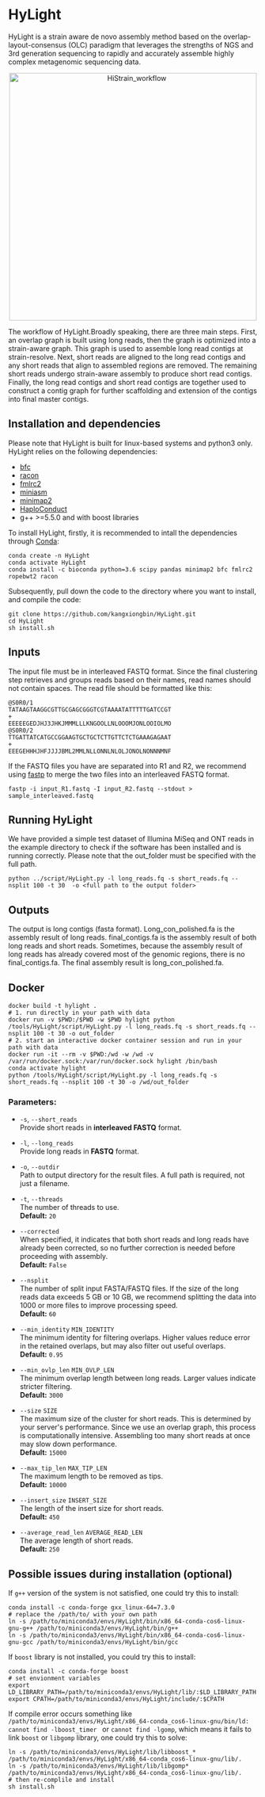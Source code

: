 # HyLight
HyLight is a strain aware de novo assembly method based on the overlap-layout-consensus (OLC) paradigm that leverages the strengths of NGS and 3rd generation sequencing to rapidly and accurately assemble highly complex metagenomic sequencing data.


<p align="center">
<img src="https://github.com/kangxiongbin/HyLight/assets/23208764/587682ca-722f-43e1-89c6-5582b8cd1f09" alt="HiStrain_workflow" width="500px"/>
</p>

The workflow of HyLight.Broadly speaking, there are three main steps. First, an overlap graph is built using long reads, then the graph is optimized into a strain-aware graph. This graph is used to assemble long read contigs at strain-resolve. Next, short reads are aligned to the long read contigs and any short reads that align to assembled regions are removed. The remaining short reads undergo strain-aware assembly to produce short read contigs. Finally, the long read contigs and short read contigs are together used to construct a contig graph for further scaffolding and extension of the contigs into final master contigs.

## Installation and dependencies
Please note that HyLight is built for linux-based systems and python3 only. HyLight relies on the following dependencies:

- [bfc](https://github.com/lh3/bfc)
- [racon](https://github.com/isovic/racon)
- [fmlrc2](https://github.com/HudsonAlpha/fmlrc2)
- [miniasm](https://github.com/lh3/miniasm)
- [minimap2](https://github.com/lh3/minimap2)
- [HaploConduct](https://github.com/HaploConduct/HaploConduct)
- g++ >=5.5.0 and with boost libraries

To install HyLight, firstly, it is recommended to intall the dependencies through [Conda](https://docs.conda.io/en/latest/):
```
conda create -n HyLight
conda activate HyLight
conda install -c bioconda python=3.6 scipy pandas minimap2 bfc fmlrc2 ropebwt2 racon
```
Subsequently, pull down the code to the directory where you want to install, and compile the code:
```
git clone https://github.com/kangxiongbin/HyLight.git
cd HyLight
sh install.sh
```

## Inputs
The input file must be in interleaved FASTQ format. Since the final clustering step retrieves and groups reads based on their names, read names should not contain spaces. The read file should be formatted like this:
```
@S0R0/1
TATAAGTAAGGCGTTGCGAGCGGGTCGTAAAATATTTTTGATCCGT
+
EEEEEGEDJHJ3JHKJMMMLLLKNGOOLLNLOOOMJONLOOIOLMO
@S0R0/2
TTGATTATCATGCCGGAAGTGCTGCTCTTGTTCTCTGAAAGAGAAT
+
EEEGEHHHJHFJJJJBML2MMLNLLONNLNLOLJONOLNONNNMNF
```

If the FASTQ files you have are separated into R1 and R2, we recommend using [fastp](https://github.com/OpenGene/fastp) to merge the two files into an interleaved FASTQ format.

```
fastp -i input_R1.fastq -I input_R2.fastq --stdout > sample_interleaved.fastq
```
## Running HyLight

We have provided a simple test dataset of Illumina MiSeq and ONT reads in the example directory to check if the software has been installed and is running correctly. Please note that the out_folder must be specified with the full path.
```
python ../script/HyLight.py -l long_reads.fq -s short_reads.fq --nsplit 100 -t 30  -o <full path to the output folder>

```

## Outputs

The output is long contigs (fasta format). Long_con_polished.fa is the assembly result of long reads. final_contigs.fa is the assembly result of both long reads and short reads. Sometimes, because the assembly result of long reads has already covered most of the genomic regions, there is no final_contigs.fa. The final assembly result is long_con_polished.fa.


## Docker

```
docker build -t hylight .
# 1. run directly in your path with data
docker run -v $PWD:/$PWD -w $PWD hylight python /tools/HyLight/script/HyLight.py -l long_reads.fq -s short_reads.fq --nsplit 100 -t 30 -o out_folder
# 2. start an interactive docker container session and run in your path with data
docker run -it --rm -v $PWD:/wd -w /wd -v /var/run/docker.sock:/var/run/docker.sock hylight /bin/bash
conda activate hylight
python /tools/HyLight/script/HyLight.py -l long_reads.fq -s short_reads.fq --nsplit 100 -t 30 -o /wd/out_folder

```

### Parameters:

- `-s`, `--short_reads`  
  Provide short reads in **interleaved FASTQ** format.

- `-l`, `--long_reads`  
  Provide long reads in **FASTQ** format.

- `-o`, `--outdir`  
  Path to output directory for the result files. A full path is required, not just a filename.

- `-t`, `--threads`  
  The number of threads to use.  
  **Default:** `20`

- `--corrected`  
  When specified, it indicates that both short reads and long reads have already been corrected, so no further correction is needed before proceeding with assembly.  
  **Default:** `False`

- `--nsplit`  
  The number of split input FASTA/FASTQ files. If the size of the long reads data exceeds 5 GB or 10 GB, we recommend splitting the data into 1000 or more files to improve processing speed.  
  **Default:** `60`

- `--min_identity` `MIN_IDENTITY`  
  The minimum identity for filtering overlaps. Higher values reduce error in the retained overlaps, but may also filter out useful overlaps.  
  **Default:** `0.95`

- `--min_ovlp_len` `MIN_OVLP_LEN`  
  The minimum overlap length between long reads. Larger values indicate stricter filtering.  
  **Default:** `3000`

- `--size` `SIZE`  
  The maximum size of the cluster for short reads. This is determined by your server's performance. Since we use an overlap graph, this process is computationally intensive. Assembling too many short reads at once may slow down performance.  
  **Default:** `15000`

- `--max_tip_len` `MAX_TIP_LEN`  
  The maximum length to be removed as tips.  
  **Default:** `10000`

- `--insert_size` `INSERT_SIZE`  
  The length of the insert size for short reads.  
  **Default:** `450`

- `--average_read_len` `AVERAGE_READ_LEN`  
  The average length of short reads.  
  **Default:** `250`

## Possible issues during installation (optional)

If `g++` version of the system is not satisfied, one could try this to install:
```
conda install -c conda-forge gxx_linux-64=7.3.0
# replace the /path/to/ with your own path
ln -s /path/to/miniconda3/envs/HyLight/bin/x86_64-conda-cos6-linux-gnu-g++ /path/to/miniconda3/envs/HyLight/bin/g++
ln -s /path/to/miniconda3/envs/HyLight/bin/x86_64-conda-cos6-linux-gnu-gcc /path/to/miniconda3/envs/HyLight/bin/gcc
```
If `boost` library is not installed, you could try this to install:
```
conda install -c conda-forge boost
# set envionment variables
export LD_LIBRARY_PATH=/path/to/miniconda3/envs/HyLight/lib/:$LD_LIBRARY_PATH
export CPATH=/path/to/miniconda3/envs/HyLight/include/:$CPATH
```

If compile error occurs something like `/path/to/miniconda3/envs/HyLight/x86_64-conda_cos6-linux-gnu/bin/ld: cannot find -lboost_timer `
or `cannot find -lgomp`, 
 which means it fails to link `boost` or `libgomp` library, one could try this to solve:
```
ln -s /path/to/miniconda3/envs/HyLight/lib/libboost_* /path/to/miniconda3/envs/HyLight/x86_64-conda_cos6-linux-gnu/lib/.
ln -s /path/to/miniconda3/envs/HyLight/lib/libgomp* /path/to/miniconda3/envs/HyLight/x86_64-conda_cos6-linux-gnu/lib/.
# then re-complile and install
sh install.sh
```
